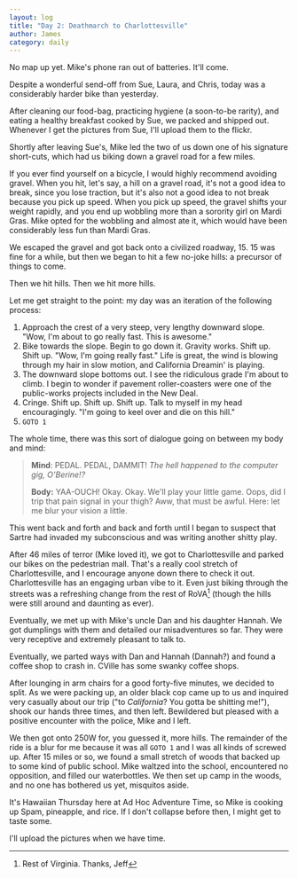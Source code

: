 ```yaml
---
layout: log
title: "Day 2: Deathmarch to Charlottesville"
author: James
category: daily
---
```


No map up yet. Mike's phone ran out of batteries. It'll come.

Despite a wonderful send-off from Sue, Laura, and Chris, today was a
considerably harder bike than yesterday.

After cleaning our food-bag, practicing hygiene (a soon-to-be rarity), and
eating a healthy breakfast cooked by Sue, we packed and shipped out. Whenever I
get the pictures from Sue, I'll upload them to the flickr.

Shortly after leaving Sue's, Mike led the two of us down one of his signature
short-cuts, which had us biking down a gravel road for a few miles. 

If you ever find yourself on a bicycle, I would highly recommend avoiding
gravel. When you hit, let's say, a hill on a gravel road, it's not a good idea
to break, since you lose traction, but it's also not a good idea to not break
because you pick up speed. When you pick up speed, the gravel shifts your weight
rapidly, and you end up wobbling more than a sorority girl on Mardi Gras. Mike
opted for the wobbling and almost ate it, which would have been considerably
less fun than Mardi Gras.

We escaped the gravel and got back onto a civilized roadway, 15. 15 was fine for
a while, but then we began to hit a few no-joke hills: a precursor of things to
come.

Then we hit hills. Then we hit more hills.
        
Let me get straight to the point: my day was an iteration of the following
process:

1. Approach the crest of a very steep, very lengthy downward slope. "Wow, I'm
about to go really fast. This is awesome." 
2. Bike towards the slope. Begin to go down it. Gravity works. Shift up. Shift
up. "Wow, I'm going really fast." Life is great, the wind is blowing through my
hair in slow motion, and California Dreamin' is playing.
3. The downward slope bottoms out. I see the ridiculous grade I'm about to
climb. I begin to wonder if pavement roller-coasters were one of the
public-works projects included in the New Deal.
4. Cringe. Shift up. Shift up. Shift up. Talk to myself in my head
encouragingly. "I'm going to keel over and die on this hill."
5. `GOTO 1`

The whole time, there was this sort of dialogue going on between my body and
mind:

> **Mind**: PEDAL. PEDAL, DAMMIT! *The hell happened to the computer gig,
> O'Berine!?* 
>
> **Body:** YAA-OUCH! Okay. Okay. We'll play your little game. Oops,
> did I trip that pain signal in your thigh? Aww, that must be awful. Here: let
> me blur your vision a little.

This went back and forth and back and forth until I began to suspect that Sartre
had invaded my subconscious and was writing another shitty play.

After 46 miles of terror (Mike loved it), we got to Charlottesville and parked
our bikes on the pedestrian mall. That's a really cool stretch of
Charlottesville, and I encourage anyone down there to check it out.
Charlottesville has an engaging urban vibe to it. Even just biking through the
streets was a refreshing change from the rest of RoVA[^1] (though the hills were
still around and daunting as ever).

Eventually, we met up with Mike's uncle Dan and his daughter Hannah. We got
dumplings with them and detailed our misadventures so far. They were very
receptive and extremely pleasant to talk to.

Eventually, we parted ways with Dan and Hannah (Dannah?) and found a coffee shop
to crash in. CVille has some swanky coffee shops.

After lounging in arm chairs for a good forty-five minutes, we decided to split.
As we were packing up, an older black cop came up to us and inquired very
casually about our trip ("to *California*? You gotta be shitting me!"), shook
our hands three times, and then left. Bewildered but pleased with a positive
encounter with the police, Mike and I left.

We then got onto 250W for, you guessed it, more hills. The remainder of the ride
is a blur for me because it was all `GOTO 1` and I was all kinds of
screwed up. After 15 miles or so, we found a small stretch of woods that backed
up to some kind of public school. Mike waltzed into the school, encountered no
opposition, and filled our waterbottles. We then set up camp in the woods, and
no one has bothered us yet, misquitos aside.

It's Hawaiian Thursday here at Ad Hoc Adventure Time, so Mike is cooking up
Spam, pineapple, and rice. If I don't collapse before then, I might get to taste
some.

I'll upload the pictures when we have time.

[^1]: Rest of Virginia. Thanks, Jeff
 
